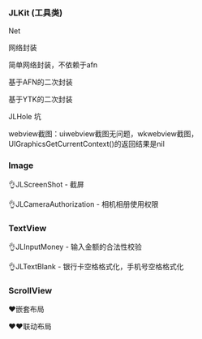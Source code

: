 ### JLKit (工具类)



Net

网络封装

简单网络封装，不依赖于afn

基于AFN的二次封装

基于YTK的二次封装



JLHole 坑

webview截图：uiwebview截图无问题，wkwebview截图，UIGraphicsGetCurrentContext()的返回结果是nil





### Image

👌JLScreenShot - 截屏

👌JLCameraAuthorization - 相机相册使用权限



### TextView

👌JLInputMoney - 输入金额的合法性校验

👌JLTextBlank - 银行卡空格格式化，手机号空格格式化



### ScrollView

❤️嵌套布局

❤️❤️联动布局